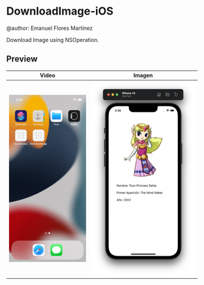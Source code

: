 # DownloadImage-iOS

@author: Emanuel Flores Martínez

Download Image using NSOperation.

## Preview

| Video | Imagen |
|-------|--------|
| ![preview](doc-assets/preview.gif) | <img src="doc-assets/final-preview.png" alt="final-prev" width="400"> |
